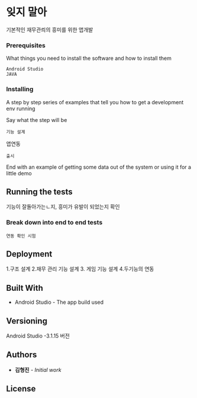 # 잊지 말아

기본적인 재무관릐의 흥미를 위한 앱개발

### Prerequisites

What things you need to install the software and how to install them

```
Android Studio
JAVA
```

### Installing

A step by step series of examples that tell you how to get a development env running

Say what the step will be

```
기능 설계
```

앱연동

```
출시
```

End with an example of getting some data out of the system or using it for a little demo

## Running the tests

기능이 잘돌아가는ㄴ지, 흥미가 유발이 되었는지 확인

### Break down into end to end tests



```
연동 확인 시험
```


## Deployment

1.구조 설계
2.재무 관리 기능 설계
3. 게임 기능 설계
4.두기능의 연동

## Built With

* Android Studio - The app build used

## Versioning
Android Studio -3.1.15 버전

## Authors

* **김형진** - *Initial work* 

## License
